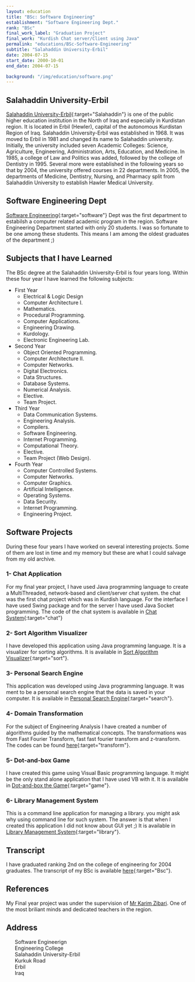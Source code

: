```yaml
---
layout: education
title: "BSc: Software Engineering"
establishment: "Software Engineering Dept."
rank: "BSc"
final_work_label: "Graduation Project"
final_work: "Kurdish Chat server/Client using Java"
permalink: "educations/BSc-Software-Engineering"
subtitle: "Salahaddin University-Erbil"
date: 2004-07-15
start_date: 2000-10-01
end_date: 2004-07-15

background: "/img/education/software.png"
---
```


## Salahaddin University-Erbil

[Salahaddin University-Erbil](http://su.edu.krd/){:target="Salahaddin"} is one of the public higher education institution in the North of Iraq and especially in Kurdistan region. It is located in Erbil (Hewler), capital of the autonomous Kurdistan Region of Iraq. Salahaddin University-Erbil was established in 1968. It was moved to Erbil in 1981 and changed its name to Salahaddin university. Initially, the university included seven Academic Colleges: Science, Agriculture, Engineering, Administration, Arts, Education, and Medicine. In 1985, a college of Law and Politics was added, followed by the college of Dentistry in 1995. Several more were established in the following years so that by 2004, the university offered courses in 22 departments. In 2005, the departments of Medicine, Dentistry, Nursing, and Pharmacy split from Salahaddin University to establish Hawler Medical University.

## Software Engineering Dept

[Software Engineering](http://colleges.su.edu.krd/engineering/software-and-informatics-engineering-college/){:target="software"} Dept was the first department to estabilsh a computer related academic program in the region. Software Engineering Department started with only 20 students. I was so fortunate to be one among these students. This means I am among the oldest graduates of the department ;)

## Subjects that I have Learned

The BSc degree at the Salahaddin University-Erbil is four years long. Within these four year I have learned the following subjects:

- First Year
  - Electrical & Logic Design
  - Computer Architecture I.
  - Mathematics.
  - Procedural Programming.
  - Computer Applications.
  - Engineering Drawing.
  - Kurdology.
  - Electronic Engineering Lab.
- Second Year
  - Object Oriented Programming.
  - Computer Architecture II.
  - Computer Networks.
  - Digital Electronics.
  - Data Structures.
  - Database Systems.
  - Numerical Analysis.
  - Elective.
  - Team Project.
- Third Year
  - Data Communication Systems.
  - Engineering Analysis.
  - Compilers.
  - Software Engineering.
  - Internet Programming.
  - Computational Theory.
  - Elective.
  - Team Project (Web Design).
- Fourth Year
  - Computer Controlled Systems.
  - Computer Networks.
  - Computer Graphics.
  - Artificial Intelligence.
  - Operating Systems.
  - Data Security.
  - Internet Programming.
  - Engineering Project.

## Software Projects

During these four years I have worked on several interesting projects. Some of them are lost in time and my memory but these are what I could salvage from my old archive.

### 1- Chat Application

For my final year project, I have used Java programming language to create a MultiThreaded, network-based and client/server chat system. the chat was the first chat project which was in Kurdish language. For the interface I have used Swing package and for the server I have used Java Socket programming. The code of the chat system is available in [Chat System](https://github.com/polla-fattah/Chat-Application){:target="chat"}

### 2- Sort Algorithm Visualizer

I have developed this application using Java programming language. It is a visualizer for sorting algorithms. It is available in [Sort Algorithm Visualizer](https://github.com/polla-fattah/VisualiseSorting){:target="sort"}.

### 3- Personal Search Engine

This application was developed using Java programming language. It was ment to be a personal search engine that the data is saved in your computer. It is available in [Personal Search Engine](https://github.com/polla-fattah/SearchEngine){:target="search"}.

### 4- Domain Transformation

For the subject of Engineering Analysis I have created a number of algorithms guided by the mathematical concepts. The transformations was from Fast Fourier Transform, fast fast fourier transform and z-transform. The codes can be found [here](https://github.com/polla-fattah/Collection-of-transformations){:target="transform"}.

### 5- Dot-and-box Game

I have created this game using Visual Basic programming language. It might be the only stand alone application that I have used VB with it. It is available in [Dot-and-box the Game](https://github.com/polla-fattah/Dot-and-Box-The-Game){:target="game"}.

### 6- Library Management System

This is a command line application for managing a library. you might ask why using command line for such system. The answer is that when I created this application I did not know about GUI yet ;) It is available in [Library Management System](https://github.com/polla-fattah/Library){:target="library"}.

## Transcript

I have graduated ranking 2nd on the college of engineering for 2004 graduates. The transcript of my BSc is available [here](/img/education/Bsc.pdf){:target="Bsc"}.

## References

My Final year project was under the supervision of [Mr Karim Zibari](mailto:kzibari@yahoo.com). One of the most briliant minds and dedicated teachers in the region.

## Address

  <div class="address">
    <a style="text-decoration:none;" target="maplocation" href="https://goo.gl/maps/gG4grzZZjPMcqU4Q6">
    <ul>
      <li style="list-style: none;">
          <i class="fas fa-map-marker"></i>
          <span class="address-label">Software&nbsp;Engineerign</span>
      </li>
      <li style="list-style: none;">
          <i class="fas fa-university"></i>
          <span class="address-label">Engineering&nbsp;College</span>
      </li>
      <li style="list-style: none;">
          <i class="fas fa-university"></i>
          <span class="address-label">Salahaddin&nbsp;University-Erbil</span>
      </li>
      <li style="list-style: none;">
          <i class="fas fa-road"></i>
          <span class="address-label">Kurkuk&nbsp;Road</span>
      </li>
      <li style="list-style: none;">
          <i class="fas fa-city"></i>
          <span class="address-label">Erbil</span>
      </li>
      <li style="list-style: none;">
          <i class="fas fa-map"></i>
          <span class="address-label">Iraq</span>
      </li>
    </ul>
  </a>
</div>

